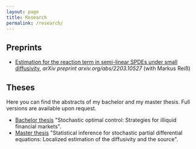 ```yaml
---
layout: page
title: Research
permalink: /research/
---
```


## Preprints

+ [Estimation for the reaction term in semi-linear SPDEs under small diffusivity](https://arxiv.org/abs/2203.10527), *arXiv preprint arxiv.org/abs/2203.10527*  (with Markus Reiß)

## Theses

Here you can find the abstracts of my bachelor and my master thesis. Full versions are available upon request.
+ [Bachelor thesis](/assets/docs/BSc_Abstract.pdf) "Stochastic optimal control: Strategies for illiquid
financial markets".
+ [Master thesis](/assets/docs/MSc_Abstract.pdf) "Statistical inference for stochastic partial
differential equations: Localized estimation of the diffusivity and the source".




<!--
## Projects
I am also interested in the numerical simulations of semilinear SPDEs in order to visualize their (statistical) properties. Soon, I will post the [Julia Code](https://julialang.org/) that implements the semi-implicit Euler-Maruyama scheme from the very nice book "An Introduction to Computational
Stochastic PDEs" by Catherine E. Powell, Gabriel J. Lord, and Tony Shardlow (Cambridge University Press, 2014) for the SPDE

$$\operatorname{d}X_t = (AX_t + F(X_t))\, \operatorname{d}t + \operatorname{d}W_t, \quad (Az)(x) = \frac{\operatorname{d}}{\operatorname{d}x}\left(\vartheta(x)\frac{\operatorname{d}}{\operatorname{d}x}z(x)\right) + a(x)\frac{\operatorname{d}}{\operatorname{d}x}z(x) + b(x)z(x)$$

on the (spatial) domain $$(0,1)$$ with Dirichlet boundary conditions with space-time white noise $$\operatorname{d} W_t$$.
-->
